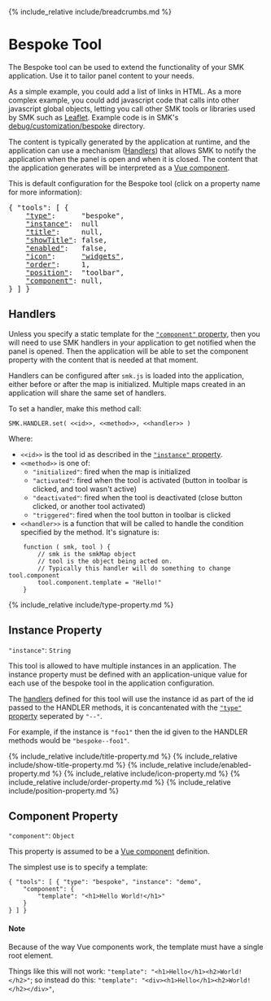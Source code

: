 {% include_relative include/breadcrumbs.md %}

# Bespoke Tool

The Bespoke tool can be used to extend the functionality of your SMK application. Use it to tailor panel content to your needs.

As a simple example, you could add a list of links in HTML. As a more complex example, you could add javascript code that calls into other javascript global objects, letting you call other SMK tools or libraries used by SMK such as [Leaflet](https://leafletjs.com). Example code is in SMK's [debug/customization/bespoke](https://github.com/bcgov/smk/tree/master/debug/customization/bespoke) directory.

The content is typically generated by the application at runtime, and the application can use a mechanism ([Handlers](#handlers)) that allows SMK to notify the application when the panel is open and when it is closed.
The content that the application generates will be interpreted as a [Vue component](https://vuejs.org/v2/guide/components.html).

This is default configuration for the Bespoke tool (click on a property name for more information):
<pre>
{ "tools": [ {
    <a href="#type-property"     >"type"</a>:      "bespoke",
    <a href="#instance-property" >"instance"</a>:  null
    <a href="#title-property"    >"title"</a>:     null,
    <a href="#showtitle-property">"showTitle"</a>: false,
    <a href="#enabled-property"  >"enabled"</a>:   false,
    <a href="#icon-property"     >"icon"</a>:      <a href="https://material.io/tools/icons/?icon=help" target="material">"widgets"</a>,
    <a href="#order-property"    >"order"</a>:     1,
    <a href="#position-property" >"position"</a>:  "toolbar",
    <a href="#component-property">"component"</a>: null,
} ] }
</pre>

## Handlers

Unless you specify a static template for the [`"component"` property](#component-property), then you will need to use SMK handlers in your application to get notified when the panel is opened.
Then the application will be able to set the component property with the content that is needed at that moment.

Handlers can be configured after `smk.js` is loaded into the application, either before or after the map is initialized.
Multiple maps created in an application will share the same set of handlers.

To set a handler, make this method call:

    SMK.HANDLER.set( <<id>>, <<method>>, <<handler>> )

Where:

- `<<id>>` is the tool id as described in the [`"instance"` property](#instance-property).
- `<<method>>` is one of:
    - `"initialized"`: fired when the map is initialized
    - `"activated"`: fired when the tool is activated (button in toolbar is clicked, and tool wasn't active)
    - `"deactivated"`: fired when the tool is deactivated (close button clicked, or another tool activated)
    - `"triggered"`: fired when the tool button in toolbar is clicked
- `<<handler>>` is a function that will be called to handle the condition specified by the method. It's signature is:
```
    function ( smk, tool ) {
        // smk is the smkMap object
        // tool is the object being acted on.
        // Typically this handler will do something to change tool.component
        tool.component.template = "Hello!"
    }
```

{% include_relative include/type-property.md %}


## Instance Property
`"instance"`: `String`

This tool is allowed to have multiple instances in an application.
The instance property must be defined with an application-unique value for each use of the bespoke tool in the application configuration.

The [handlers](#handlers) defined for this tool will use the instance id as part of the id passed to the HANDLER methods, it is concantenated with the [`"type"` property](#type-property) seperated by `"--"`.

For example, if the instance is `"foo1"` then the id given to the HANDLER methods would be `"bespoke--foo1"`.


{% include_relative include/title-property.md %}
{% include_relative include/show-title-property.md %}
{% include_relative include/enabled-property.md %}
{% include_relative include/icon-property.md %}
{% include_relative include/order-property.md %}
{% include_relative include/position-property.md %}


## Component Property
`"component"`: `Object`

This property is assumed to be a [Vue component](https://vuejs.org/v2/guide/components.html) definition.

The simplest use is to specify a template:
```
{ "tools": [ { "type": "bespoke", "instance": "demo",
    "component": {
        "template": "<h1>Hello World!</h1>"
    }
} ] }
```

#### Note

Because of the way Vue components work, the template must have a single root element.

Things like this will not work: `"template": "<h1>Hello</h1><h2>World!</h2>"`;
so instead do this: `"template": "<div><h1>Hello</h1><h2>World!</h2></div>"`,
